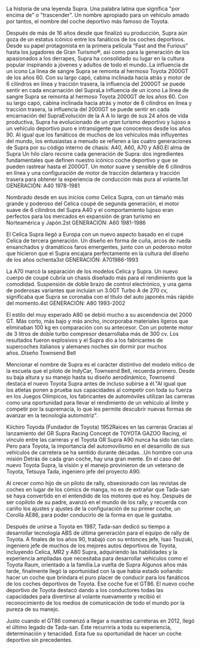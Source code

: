 La historia de una leyenda
Supra. Una palabra latina que significa "por encima de" o "trascender". Un nombre apropiado para un vehículo amado por tantos, el nombre del coche deportivo más famoso de Toyota.

Después de más de 16 años desde que finalizó su producción, Supra aún goza de un estatus icónico entre los fanáticos de los coches deportivos. Desde su papel protagonista en la primera película “Fast and the Furious” hasta los jugadores de Gran Turismo®, así como para la generación de los apasionados a los derrapes, Supra ha consolidado su lugar en la cultura popular inspirando a jóvenes y adultos de todo el mundo..La influencia de un icono
La línea de sangre Supra se remonta al hermoso Toyota 2000GT de los años 60. Con su largo capó, cabina inclinada hacia atrás y motor de 6 cilindros en línea y tracción trasera, la influencia del 2000GT se puede sentir en cada encarnación del SupraLa influencia de un icono
La línea de sangre Supra se remonta al hermoso Toyota 2000GT de los años 60. Con su largo capó, cabina inclinada hacia atrás y motor de 6 cilindros en línea y tracción trasera, la influencia del 2000GT se puede sentir en cada encarnación del SupraEvolución de la A
A lo largo de sus 24 años de vida productiva, Supra ha evolucionado de un gran turismo deportivo y lujoso a un vehículo deportivo puro e intransigente que conocemos desde los años 90. Al igual que los fanáticos de muchos de los vehículos más influyentes del mundo, los entusiastas a menudo se refieren a las cuatro generaciones de Supra por su código interno de chasis: A40, A60, A70 y A80.El alma de Supra
Un hilo claro recorre cada generación de Supra: dos ingredientes fundamentales que definen nuestro icónico coche deportivo y que se pueden rastrear hasta el 2000GT. Un motor suave y sensible de 6 cilindros en línea y una configuración de motor de tracción delantera y tracción trasera para obtener la experiencia de conducción más pura al volante.1st GENERACIÓN:
A40 1978-1981

Nombrado desde en sus inicios como Celica Supra, con un támaño más grande y poderoso del Celica coupé de segunda generación, el motor suave de 6 cilindros del Supra A40 y el comportamiento lujoso eran perfectos para los mercados en expansión de gran turismo en Norteamérica y Japón.2st GENERACIÓN: A60
1981-1986

El Celica Supra llegó a Europa con un nuevo aspecto basado en el cupé Celica de tercera generación. Un diseño en forma de cuña, arcos de rueda ensanchados y dramáticos faros emergentes, junto con un poderoso motor que hicieron que el Supra encajara perfectamente en la cultura del diseño de los años ochenta3st GENERACIÓN:
A701986-1993

La A70 marcó la separación de los modelos Celica y Supra. Un nuevo cuerpo de coupé cubría un chasis diseñado más para el rendimiento que la comodidad. Suspensión de doble brazo de control electrónico, y una gama de poderosas variantes que incluían un 3.0GT Turbo A de 270 cv, significaba que Supra se coronaba con el título del auto japonés más rápido del momento.4st GENERACIÓN:
A80 1993-2002

El estilo del muy esperado A80 se debió mucho a su ascendencia del 2000 GT. Más corto, más bajo y más ancho, incorporaba materiales ligeros que eliminaban 100 kg en comparación con su antecesor. Con un potente motor de 3 litros de doble turbo compresor desarrollaba más de 300 cv. Los resultados fueron explosivos y el Supra dio a los fabricantes de supercoches italianos y alemanes noches sin dormir por muchos años..Diseño
Townsend Bell

Mencionar el nombre de Supra es el carácter distintivo del modelo mítico de la escuela que el piloto de IndyCar, Townsend Bell, recuerda primero. Desde su baja altura y su manejo hasta su diseño aerodinámico, Townsend destaca el nuevo Toyota Supra antes de incluso subirse a él."Al igual que los atletas ponen a prueba sus capacidades al competir con toda su fuerza en los Juegos Olímpicos, los fabricantes de automóviles utilizan las carreras como una oportunidad para llevar el rendimiento de un vehículo al límite y competir por la supremacía, lo que les permite descubrir nuevas formas de avanzar en la tecnología automotriz".

Kiichiro Toyoda (Fundador de Toyota) 1952Raices en las carreras
Gracias al lanzamiento del GR Supra Racing Concept de TOYOTA GAZOO Racing, el vínculo entre las carreras y el Toyota GR Supra A90 nunca ha sido tan claro. Pero para Toyota, la importancia del automovilismo en el desarrollo de sus vehículos de carretera se ha sentido durante décadas. .Un hombre con una misión
Detrás de cada gran coche, hay una gran mente. En el caso del nuevo Toyota Supra, la visión y el manejo provinieron de un veterano de Toyota, Tetsuya Tada, ingeniero jefe del proyecto A90.

Al crecer como hijo de un piloto de rally, obsesionado con las revistas de coches en lugar de los cómics de manga, no es de extrañar que Tada-san se haya convertido en el entendido de los motores que es hoy. Después de ser copiloto de su padre, avanzó en el mundo de los rally, y recuerda con cariño los ajustes y ajustes de la configuración de su primer coche, un Corolla AE86, para poder conducirlo de la forma en que le gustaba.

Después de unirse a Toyota en 1987, Tada-san dedicó su tiempo a desarrollar tecnología ABS de última generación para el equipo de rally de Toyota. A finales de los años 90, trabajó con su entonces jefe, Isao Tsuzuki, ingeniero jefe de muchos de los mejores autos deportivos de Toyota, incluyendo Celica, MR2 y A80 Supra, adquiriendo las habilidades y la experiencia ampliadas que necesitaba para desarrollar vehículos como el Toyota Raum, orientado a la familia.La vuelta de Supra
Algunos años más tarde, finalmente llegó la oportunidad con la que había estado soñando: hacer un coche que brindara el puro placer de conducir para los fanáticos de los coches deportivos de Toyota. Ese coche fue el GT86. El nuevo coche deportivo de Toyota destacó dando a los conductores todas las capacidades para divertirse al volante nuevamente y recibió el reconocimiento de los medios de comunicación de todo el mundo por la pureza de su manejo.

Justo cuando el GT86 comenzó a llegar a nuestras carreteras en 2012, llegó el último legado de Tada-san. Éste recurriría a toda su experiencia, determinación y tenacidad. Esta fue su oportunidad de hacer un coche deportivo sin precedentes.
